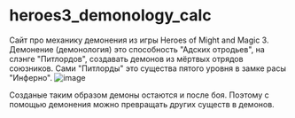 # heroes3_demonology_calc
Сайт про механику демонения из игры Heroes of Might and Magic 3.
Демонение (демонология) это способность "Адских отродьев", на слэнге "Питлордов", создавать демонов из мёртвых отрядов союзников.
Сами "Питлорды" это существа пятого уровня в замке расы "Инферно".
![image](https://user-images.githubusercontent.com/5730634/148909876-352ef6c8-e51d-4696-9603-56962f359dcc.png)

Созданые таким образом демоны остаются и после боя. Поэтому с помощью демонения можно превращать других существ в демонов.
